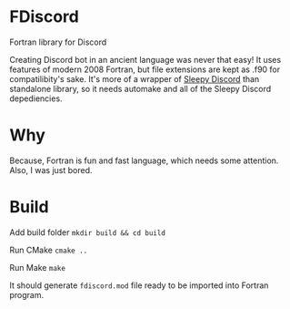 # FDiscord
Fortran library for Discord

Creating Discord bot in an ancient language was never that easy!
It uses features of modern 2008 Fortran, but file extensions are kept as .f90 for compatilibity's sake.
It's more of a wrapper of [Sleepy Discord](https://github.com/yourWaifu/sleepy-discord) than standalone library, so it needs automake and all of the Sleepy Discord depediencies.

# Why
Because, Fortran is fun and fast language, which needs some attention. Also, I was just bored.

# Build
Add build folder
``mkdir build && cd build``

Run CMake
``cmake ..``

Run Make
``make``

It should generate `fdiscord.mod` file ready to be imported into Fortran program.